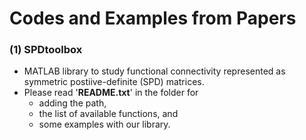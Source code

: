 # Codes and Examples from Papers

### (1) SPDtoolbox
  * MATLAB library to study functional connectivity represented as symmetric postiive-definite (SPD) matrices. 
  * Please read '**README.txt**' in the folder for 
      - adding the path,
      - the list of available functions, and 
      - some examples with our library.
  
